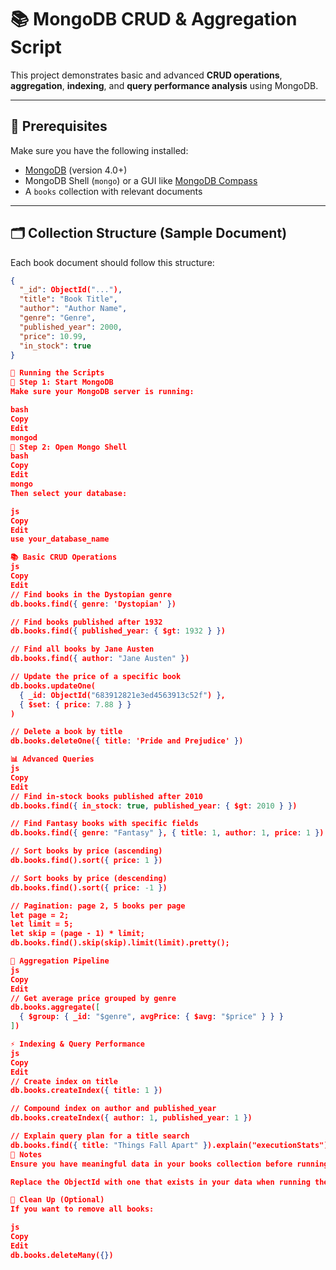 # 📚 MongoDB CRUD & Aggregation Script

This project demonstrates basic and advanced **CRUD operations**, **aggregation**, **indexing**, and **query performance analysis** using MongoDB.

---

## 📁 Prerequisites

Make sure you have the following installed:

- [MongoDB](https://www.mongodb.com/try/download/community) (version 4.0+)
- MongoDB Shell (`mongo`) or a GUI like [MongoDB Compass](https://www.mongodb.com/products/compass)
- A `books` collection with relevant documents

---

## 🗂 Collection Structure (Sample Document)

Each book document should follow this structure:

```json
{
  "_id": ObjectId("..."),
  "title": "Book Title",
  "author": "Author Name",
  "genre": "Genre",
  "published_year": 2000,
  "price": 10.99,
  "in_stock": true
}

🚀 Running the Scripts
🔧 Step 1: Start MongoDB
Make sure your MongoDB server is running:

bash
Copy
Edit
mongod
🔧 Step 2: Open Mongo Shell
bash
Copy
Edit
mongo
Then select your database:

js
Copy
Edit
use your_database_name

📚 Basic CRUD Operations
js
Copy
Edit
// Find books in the Dystopian genre
db.books.find({ genre: 'Dystopian' })

// Find books published after 1932
db.books.find({ published_year: { $gt: 1932 } })

// Find all books by Jane Austen
db.books.find({ author: "Jane Austen" })

// Update the price of a specific book
db.books.updateOne(
  { _id: ObjectId("683912821e3ed4563913c52f") },
  { $set: { price: 7.88 } }
)

// Delete a book by title
db.books.deleteOne({ title: 'Pride and Prejudice' })

📊 Advanced Queries
js
Copy
Edit
// Find in-stock books published after 2010
db.books.find({ in_stock: true, published_year: { $gt: 2010 } })

// Find Fantasy books with specific fields
db.books.find({ genre: "Fantasy" }, { title: 1, author: 1, price: 1 })

// Sort books by price (ascending)
db.books.find().sort({ price: 1 })

// Sort books by price (descending)
db.books.find().sort({ price: -1 })

// Pagination: page 2, 5 books per page
let page = 2;
let limit = 5;
let skip = (page - 1) * limit;
db.books.find().skip(skip).limit(limit).pretty();

🧮 Aggregation Pipeline
js
Copy
Edit
// Get average price grouped by genre
db.books.aggregate([
  { $group: { _id: "$genre", avgPrice: { $avg: "$price" } } }
])

⚡ Indexing & Query Performance
js
Copy
Edit
// Create index on title
db.books.createIndex({ title: 1 })

// Compound index on author and published_year
db.books.createIndex({ author: 1, published_year: 1 })

// Explain query plan for a title search
db.books.find({ title: "Things Fall Apart" }).explain("executionStats")
📌 Notes
Ensure you have meaningful data in your books collection before running queries.

Replace the ObjectId with one that exists in your data when running the updateOne query.

🧼 Clean Up (Optional)
If you want to remove all books:

js
Copy
Edit
db.books.deleteMany({})